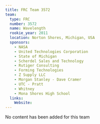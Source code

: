 ```yaml
---
title: FRC Team 3572
team:
  type: FRC
  number: 3572
  name: Wavelength
  rookie_year: 2011
  location: Norton Shores, Michigan, USA
  sponsors:
    - NASA
    - United Technologies Corporation
    - State of Michigan
    - Scherdel Sales and Technology
    - Rutiger Consulting
    - Forming Technologies
    - Z Supply LLC
    - Morgan Stanley - Dave Cramer
    - UTC - Pratt
    - Whitney
    - Mona Shores High School
  links:
    Website: 
---
```

No content has been added for this team